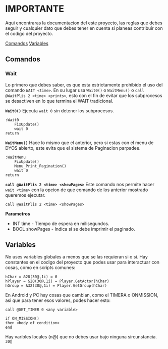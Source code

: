 # IMPORTANTE

Aqui encontraras la documentacion del este proyecto, las reglas que debes seguir y cualquier dato que debes tener en cuenta si planeas contribuir con el codigo del proyecto.

[Comandos](#Comandos)
[Variables](#Variables)


## Comandos

### Wait
Lo primero que debes saber, es que esta estrictamente prohibido el uso del comando `WAIT <time>`.
En su lugar usa `Wait0()` o `WaitMenu()` o `call @WaitPlis 2 <time> <prints>`, esto con el fin de evitar que los subprocesos se desactiven en lo que termina el WAIT tradicional.

**`Wait0()`**
Ejecuta `wait 0` sin detener los subprocesos. 
```
:Wait0
    FixUpdate()
    wait 0
return
```

**`WaitMenu()`**
Hace lo mismo que el anterior, pero si estas con el menu de DYOS abierto, este evita que el sistema de Paginacion parpadee.
```
:WaitMenu
	FixUpdate()
	Menu_Print_Pagination()
	wait 0
return
```

**`call @WaitPlis 2 <time> <showPages>`**
Este comando nos permite hacer `wait <time>` con la opcion de que comando de los anterior mostrado queremos ejecutar.
```
call @WaitPlis 2 <time> <showPages>
```
**Parametros**
* INT  time - Tiempo de espera en milisegundos.
* BOOL showPages - Indica si se debe imprimir el paginado.

## Variables

No uses variables globales a menos que se las requieran si o si.
Hay constantes en el codigo del proyecto que podes usar para interactuar con cosas, como en scripts comunes:
```
hChar = &28(30@,1i) = 0
hPlayer = &20(30@,1i) = Player.GetActor(hChar)
hGroup = &32(30@,1i) = Player.GetGroup(hChar)
```

En Android y PC hay cosas que cambian, como el TIMERA o ONMISSION, asi que para tener esos valores, podes hacer esto:
```
call @GET_TIMER 0 <any variable>

if ON_MISSION()
then <body of condition>
end
```

Hay varibles locales (n@) que no debes usar bajo ninguna sircunstancia.
`30@`